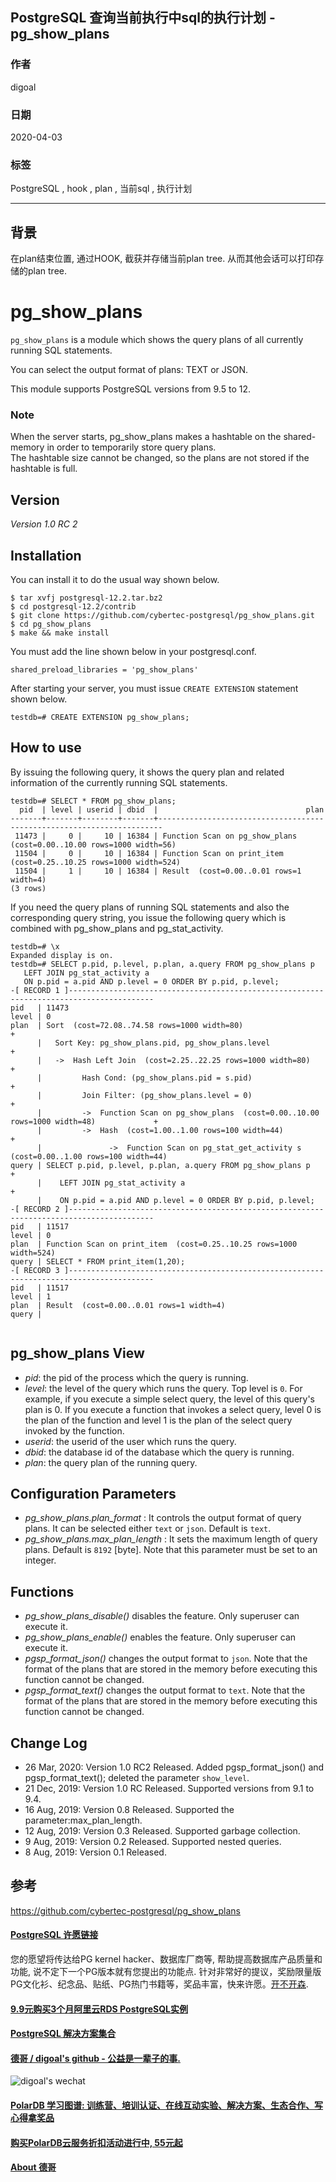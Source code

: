 ## PostgreSQL 查询当前执行中sql的执行计划 - pg_show_plans  
        
### 作者        
digoal        
        
### 日期        
2020-04-03        
        
### 标签        
PostgreSQL , hook , plan , 当前sql , 执行计划   
        
----        
        
## 背景        
在plan结束位置, 通过HOOK, 截获并存储当前plan tree. 从而其他会话可以打印存储的plan tree.   
  
# pg_show_plans  
  
`pg_show_plans` is a module which shows the query plans of all currently running SQL statements.  
  
You can select the output format of plans: TEXT or JSON.  
  
This module supports PostgreSQL versions from 9.5 to 12.  
  
### Note  
When the server starts, pg_show_plans makes a hashtable  on the shared-memory in order to temporarily store query plans.  
The hashtable size cannot be changed, so the plans are not stored if the hashtable is full.  
  
## Version  
  
*Version 1.0 RC 2*  
  
## Installation  
  
You can install it to do the usual way shown below.  
  
```  
$ tar xvfj postgresql-12.2.tar.bz2  
$ cd postgresql-12.2/contrib  
$ git clone https://github.com/cybertec-postgresql/pg_show_plans.git  
$ cd pg_show_plans  
$ make && make install  
```  
  
You must add the line shown below in your postgresql.conf.  
  
```  
shared_preload_libraries = 'pg_show_plans'  
```  
  
After starting your server, you must issue `CREATE EXTENSION` statement shown below.  
  
```  
testdb=# CREATE EXTENSION pg_show_plans;  
```  
  
## How to use  
  
By issuing the following query, it shows the query plan and related information of the currently running SQL statements.  
  
```  
testdb=# SELECT * FROM pg_show_plans;  
  pid  | level | userid | dbid  |                                 plan                                    
-------+-------+--------+-------+-----------------------------------------------------------------------  
 11473 |     0 |     10 | 16384 | Function Scan on pg_show_plans  (cost=0.00..10.00 rows=1000 width=56)  
 11504 |     0 |     10 | 16384 | Function Scan on print_item  (cost=0.25..10.25 rows=1000 width=524)  
 11504 |     1 |     10 | 16384 | Result  (cost=0.00..0.01 rows=1 width=4)  
(3 rows)  
```  
  
If you need the query plans of running SQL statements and also the corresponding query string, you issue the following query which is combined with pg_show_plans and pg_stat_activity.  
  
```  
testdb=# \x  
Expanded display is on.  
testdb=# SELECT p.pid, p.level, p.plan, a.query FROM pg_show_plans p   
   LEFT JOIN pg_stat_activity a  
   ON p.pid = a.pid AND p.level = 0 ORDER BY p.pid, p.level;  
-[ RECORD 1 ]-----------------------------------------------------------------------------------------  
pid   | 11473  
level | 0  
plan  | Sort  (cost=72.08..74.58 rows=1000 width=80)                                                  +  
      |   Sort Key: pg_show_plans.pid, pg_show_plans.level                                            +  
      |   ->  Hash Left Join  (cost=2.25..22.25 rows=1000 width=80)                                   +  
      |         Hash Cond: (pg_show_plans.pid = s.pid)                                                +  
      |         Join Filter: (pg_show_plans.level = 0)                                                +  
      |         ->  Function Scan on pg_show_plans  (cost=0.00..10.00 rows=1000 width=48)             +  
      |         ->  Hash  (cost=1.00..1.00 rows=100 width=44)                                         +  
      |               ->  Function Scan on pg_stat_get_activity s  (cost=0.00..1.00 rows=100 width=44)  
query | SELECT p.pid, p.level, p.plan, a.query FROM pg_show_plans p                                   +  
      |    LEFT JOIN pg_stat_activity a                                                               +  
      |    ON p.pid = a.pid AND p.level = 0 ORDER BY p.pid, p.level;  
-[ RECORD 2 ]-----------------------------------------------------------------------------------------  
pid   | 11517  
level | 0  
plan  | Function Scan on print_item  (cost=0.25..10.25 rows=1000 width=524)  
query | SELECT * FROM print_item(1,20);  
-[ RECORD 3 ]-----------------------------------------------------------------------------------------  
pid   | 11517  
level | 1  
plan  | Result  (cost=0.00..0.01 rows=1 width=4)  
query |   
  
```  
  
  
## pg_show_plans View  
 - *pid*: the pid of the process which the query is running.      
 - *level*: the level of the query which runs the query. Top level is `0`. For example, if you execute a simple select query, the level of this query's plan is 0. If you execute a function that invokes a select query, level 0 is the plan of the function and level 1 is the plan of the select query invoked by the function.  
 - *userid*: the userid of the user which runs the query.  
 - *dbid*: the database id of the database which the query is running.  
 - *plan*: the query plan of the running query.  
  
## Configuration Parameters  
 - *pg_show_plans.plan_format* : It controls the output format of query plans. It can be selected either `text` or `json`. Default is `text`.  
 - *pg_show_plans.max_plan_length* : It sets the maximum length of query plans. Default is `8192` [byte]. Note that this parameter must be set to an integer.  
  
## Functions  
 - *pg_show_plans_disable()* disables the feature. Only superuser can execute it.  
 - *pg_show_plans_enable()* enables the feature. Only superuser can execute it.  
 - *pgsp_format_json()* changes the output format to `json`. Note that the format of the plans that are stored in the memory before executing this function cannot be changed.  
 - *pgsp_format_text()* changes the output format to `text`. Note that the format of the plans that are stored in the memory before executing this function cannot be changed.  
  
  
## Change Log  
 - 26 Mar, 2020: Version 1.0 RC2 Released. Added pgsp_format_json() and pgsp_format_text(); deleted the parameter `show_level`.  
 - 21 Dec, 2019: Version 1.0 RC Released. Supported versions from 9.1 to 9.4.  
 - 16 Aug, 2019: Version 0.8 Released. Supported the parameter:max_plan_length.  
 - 12 Aug, 2019: Version 0.3 Released. Supported garbage collection.  
 - 9 Aug, 2019: Version 0.2 Released. Supported nested queries.  
 - 8 Aug, 2019: Version 0.1 Released.  
  
    
## 参考        
https://github.com/cybertec-postgresql/pg_show_plans  
        
        
  
  
  
  
  
  
  
  
  
  
  
  
  
  
  
  
  
  
  
  
  
  
  
  
  
  
  
  
  
  
  
  
  
  
  
  
  
  
  
  
  
  
  
  
  
  
  
  
  
  
  
  
  
#### [PostgreSQL 许愿链接](https://github.com/digoal/blog/issues/76 "269ac3d1c492e938c0191101c7238216")
您的愿望将传达给PG kernel hacker、数据库厂商等, 帮助提高数据库产品质量和功能, 说不定下一个PG版本就有您提出的功能点. 针对非常好的提议，奖励限量版PG文化衫、纪念品、贴纸、PG热门书籍等，奖品丰富，快来许愿。[开不开森](https://github.com/digoal/blog/issues/76 "269ac3d1c492e938c0191101c7238216").  
  
  
#### [9.9元购买3个月阿里云RDS PostgreSQL实例](https://www.aliyun.com/database/postgresqlactivity "57258f76c37864c6e6d23383d05714ea")
  
  
#### [PostgreSQL 解决方案集合](https://yq.aliyun.com/topic/118 "40cff096e9ed7122c512b35d8561d9c8")
  
  
#### [德哥 / digoal's github - 公益是一辈子的事.](https://github.com/digoal/blog/blob/master/README.md "22709685feb7cab07d30f30387f0a9ae")
  
  
![digoal's wechat](../pic/digoal_weixin.jpg "f7ad92eeba24523fd47a6e1a0e691b59")
  
  
#### [PolarDB 学习图谱: 训练营、培训认证、在线互动实验、解决方案、生态合作、写心得拿奖品](https://www.aliyun.com/database/openpolardb/activity "8642f60e04ed0c814bf9cb9677976bd4")
  
  
#### [购买PolarDB云服务折扣活动进行中, 55元起](https://www.aliyun.com/activity/new/polardb-yunparter?userCode=bsb3t4al "e0495c413bedacabb75ff1e880be465a")
  
  
#### [About 德哥](https://github.com/digoal/blog/blob/master/me/readme.md "a37735981e7704886ffd590565582dd0")
  
